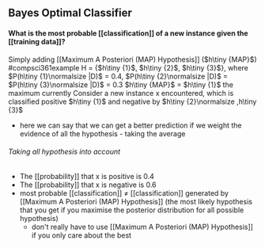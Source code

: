 

## Bayes Optimal Classifier
#### What is the most probable [[classification]] of a new instance given the [[training data]]?
Simply adding [[Maximum A Posteriori (MAP) Hypothesis]] ($h\tiny {MAP}$)
#compsci361example 
H = {$h\tiny {1}$, $h\tiny {2}$, $h\tiny {3}$}, where $P(h\tiny {1}\normalsize |D)$ = 0.4, $P(h\tiny {2}\normalsize |D)$ = $P(h\tiny {3}\normalsize |D)$ = 0.3
$h\tiny {MAP}$ = $h\tiny {1}$ the maximum currently
Consider a new instance x encountered, which is classified positive $h\tiny {1}$ and negative by $h\tiny {2}\normalsize ,h\tiny {3}$
- here we can say that we can get a better prediction if we weight the evidence of all the hypothesis - taking the average
###### Taking all hypothesis into account
- The [[probability]] that x is positive is 0.4
- The [[probability]] that x is negative is 0.6
- most probable [[classification]] $\not =$ [[classification]] generated by [[Maximum A Posteriori (MAP) Hypothesis]] (the most likely hypothesis that you get if you maximise the posterior distribution for all possible hypothesis)
	- don't really have to use [[Maximum A Posteriori (MAP) Hypothesis]] if you only care about the best

